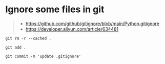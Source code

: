 # Ignore some files in git
> - https://github.com/github/gitignore/blob/main/Python.gitignore
> - https://developer.aliyun.com/article/634481
```
git rm -r --cached .

git add .

git commit -m 'update .gitignore'
```